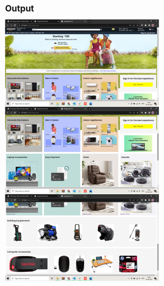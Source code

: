  <h1>Output</h1>
  <img src="./images/Screenshot (104).png" alt="">
  <img src="./images/Screenshot (105).png" alt="">
  <img src="./images/Screenshot (106).png" alt="">